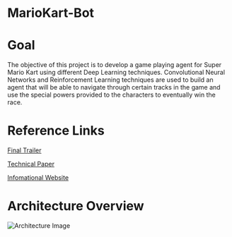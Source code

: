# MarioKart-Bot



# Goal

The objective of this project is to develop a game playing agent for Super Mario Kart using different Deep Learning techniques. Convolutional Neural Networks and Reinforcement Learning techniques are used to build an agent that will be able to navigate through certain tracks in the game and use the special powers provided to the characters to eventually win the race.

# Reference Links

<a href="https://drive.google.com/file/d/1CPsT9HC4Ayp4aiN_WWZT8kFPLsck5xbe/view">Final Trailer</a>

<a href="https://1f2f7d64-c0c2-4ccd-ad44-64d654464749.filesusr.com/ugd/a63224_bfba6984528d4515a3a8ad870448ccaa.pdf">Technical Paper</a>

<a href="https://harshwaghela.github.io/MarioKart-Bot/">Infomational Website</a>

# Architecture Overview

![Architecture Image](https://drive.google.com/uc?export=view&id=1mlAvfuMIyvsk_JPDvIsGSB0knBVIru31)

